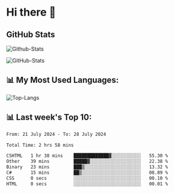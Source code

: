 # Hi there 👋

## GitHub Stats
![Github-Stats](https://github-readme-stats-sigma-five.vercel.app/api?username=ltorson&show_icons=true&theme=radical&count_private=true)

![GitHub-Stats](https://github-readme-stats.vercel.app/api/wakatime?username=LeeTorson&theme=synthwave&size_weight=0.5&count_weight=0.5&title_color=36F9F6&langs_count=10&count_private=true)

## 📊 My Most Used Languages:
![Top-Langs](https://github-readme-stats-sigma-five.vercel.app/api/top-langs/?username=LTorson&layout=compact&langs_count=10)


## 📊 Last week's Top 10:
<!--START_SECTION:waka-->

```txt
From: 21 July 2024 - To: 28 July 2024

Total Time: 2 hrs 58 mins

CSHTML   1 hr 38 mins    █████████████▓░░░░░░░░░░░   55.30 %
Other    39 mins         █████▓░░░░░░░░░░░░░░░░░░░   22.38 %
Binary   23 mins         ███▒░░░░░░░░░░░░░░░░░░░░░   13.32 %
C#       15 mins         ██▒░░░░░░░░░░░░░░░░░░░░░░   08.89 %
CSS      0 secs          ░░░░░░░░░░░░░░░░░░░░░░░░░   00.10 %
HTML     0 secs          ░░░░░░░░░░░░░░░░░░░░░░░░░   00.01 %
```

<!--END_SECTION:waka-->
